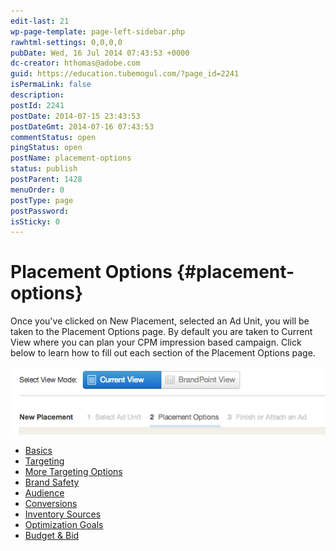 ```yaml
---
edit-last: 21
wp-page-template: page-left-sidebar.php
rawhtml-settings: 0,0,0,0
pubDate: Wed, 16 Jul 2014 07:43:53 +0000
dc-creator: hthomas@adobe.com
guid: https://education.tubemogul.com/?page_id=2241
isPermaLink: false
description: 
postId: 2241
postDate: 2014-07-15 23:43:53
postDateGmt: 2014-07-16 07:43:53
commentStatus: open
pingStatus: open
postName: placement-options
status: publish
postParent: 1428
menuOrder: 0
postType: page
postPassword: 
isSticky: 0
---
```


# Placement Options {#placement-options}

Once you've clicked on New Placement, selected an Ad Unit, you will be taken to the  Placement Options page.  By default you are taken to Current View where you can plan your CPM impression based campaign.  Click below to learn how to fill out each section of the Placement Options page.

[ ![2014-07-16_0039](assets/2014-07-16-0039.png)](assets/2014-07-16-0039.png)

* [Basics](placement-options/basics.md)
* [Targeting](placement-options/placement-targeting.md)
* [More Targeting Options](../../../user-guide/planning/targeting/targeting-options.md)
* [Brand Safety](https://education.tubemogul.com/tm/product-update/ias-pre-bid-filtering/)
* [Audience](placement-options/audience.md)
* [Conversions](placement-options/conversions-2.md)
* [Inventory Sources](placement-options/inventory-sources.md)
* [Optimization Goals](../../../user-guide/optimization/optimization-goals.md)
* [Budget & Bid](placement-options/budget-bid.md)
